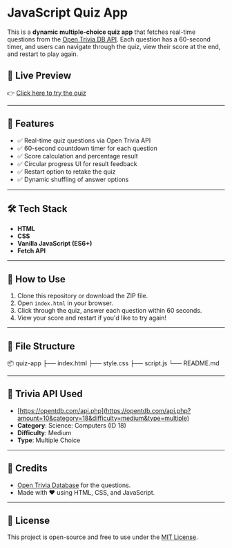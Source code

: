 # JavaScript Quiz App

This is a **dynamic multiple-choice quiz app** that fetches real-time questions from the [Open Trivia DB API](https://opentdb.com/). Each question has a 60-second timer, and users can navigate through the quiz, view their score at the end, and restart to play again.

## 🔗 Live Preview

👉 [Click here to try the quiz](https://peppy-capybara-2c391a.netlify.app)

---

## 📌 Features

- ✅ Real-time quiz questions via Open Trivia API  
- ✅ 60-second countdown timer for each question  
- ✅ Score calculation and percentage result  
- ✅ Circular progress UI for result feedback  
- ✅ Restart option to retake the quiz  
- ✅ Dynamic shuffling of answer options

---

## 🛠️ Tech Stack

- **HTML**
- **CSS**
- **Vanilla JavaScript (ES6+)**
- **Fetch API**

---

## 🚀 How to Use

1. Clone this repository or download the ZIP file.
2. Open `index.html` in your browser.
3. Click through the quiz, answer each question within 60 seconds.
4. View your score and restart if you'd like to try again!

---

## 📁 File Structure
📦 quiz-app
├── index.html
├── style.css
├── script.js
└── README.md


---

## 📌 Trivia API Used

- [https://opentdb.com/api.php](https://opentdb.com/api.php?amount=10&category=18&difficulty=medium&type=multiple)
- **Category**: Science: Computers (ID 18)  
- **Difficulty**: Medium  
- **Type**: Multiple Choice

---

## 🧠 Credits

- [Open Trivia Database](https://opentdb.com/) for the questions.
- Made with ❤️ using HTML, CSS, and JavaScript.

---

## 📃 License

This project is open-source and free to use under the [MIT License](LICENSE).


